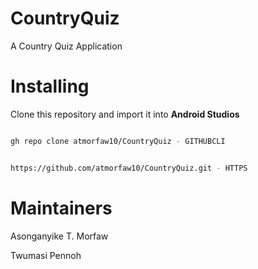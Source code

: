 # CountryQuiz

A Country Quiz Application

# Installing

Clone this repository and import it into **Android Studios**

```bash

gh repo clone atmorfaw10/CountryQuiz - GITHUBCLI

```

```bash

https://github.com/atmorfaw10/CountryQuiz.git - HTTPS

```

# Maintainers

Asonganyike T. Morfaw

Twumasi Pennoh

